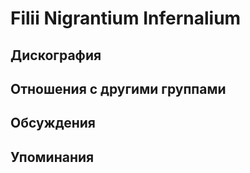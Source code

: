 # Filii Nigrantium Infernalium



## Дискография


## Отношения с другими группами


## Обсуждения


## Упоминания

